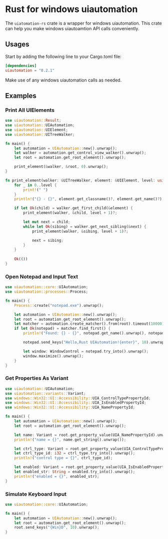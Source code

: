 # Rust for windows uiautomation

The `uiatomation-rs` crate is a wrapper for windows uiautomation. This crate can help you make windows uiautoamtion API calls conveniently.

## Usages

Start by adding the following line to your Cargo.toml file:

``` toml
[dependencies]
uiautomation = "0.2.1"
```

Make use of any windows uiautomation calls as needed.

## Examples

### Print All UIElements

``` rust
use uiautomation::Result;
use uiautomation::UIAutomation;
use uiautomation::UIElement;
use uiautomation::UITreeWalker;

fn main() {
    let automation = UIAutomation::new().unwrap();
    let walker = automation.get_control_view_walker().unwrap();
    let root = automation.get_root_element().unwrap();

    print_element(&walker, &root, 0).unwrap();
}

fn print_element(walker: &UITreeWalker, element: &UIElement, level: usize) -> Result<()> {
    for _ in 0..level {
        print!(" ")
    }
    println!("{} - {}", element.get_classname()?, element.get_name()?);

    if let Ok(child) = walker.get_first_child(&element) {
        print_element(walker, &child, level + 1)?;

        let mut next = child;
        while let Ok(sibing) = walker.get_next_sibling(&next) {
            print_element(walker, &sibing, level + 1)?;

            next = sibing;
        }
    }
    
    Ok(())
}
```

### Open Notepad and Input Text

``` rust
use uiautomation::core::UIAutomation;
use uiautomation::processes::Process;

fn main() {
    Process::create("notepad.exe").unwrap();

    let automation = UIAutomation::new().unwrap();
    let root = automation.get_root_element().unwrap();
    let matcher = automation.create_matcher().from(root).timeout(10000).classname("Notepad");
    if let Ok(notepad) = matcher.find_first() {
        println!("Found: {} - {}", notepad.get_name().unwrap(), notepad.get_classname().unwrap());

        notepad.send_keys("Hello,Rust UIAutomation!{enter}", 10).unwrap();

        let window: WindowControl = notepad.try_into().unwrap();
        window.maximize().unwrap();
    }
}
```

### Get Properties As Variant

``` rust
use uiautomation::UIAutomation;
use uiautomation::variants::Variant;
use windows::Win32::UI::Accessibility::UIA_ControlTypePropertyId;
use windows::Win32::UI::Accessibility::UIA_IsEnabledPropertyId;
use windows::Win32::UI::Accessibility::UIA_NamePropertyId;

fn main() {
    let automation = UIAutomation::new().unwrap();
    let root = automation.get_root_element().unwrap();

    let name: Variant = root.get_property_value(UIA_NamePropertyId).unwrap();
    println!("name = {}", name.get_string().unwrap());

    let ctrl_type: Variant = root.get_property_value(UIA_ControlTypePropertyId).unwrap();
    let ctrl_type_id: i32 = ctrl_type.try_into().unwrap();
    println!("control type = {}", ctrl_type_id);

    let enabled: Variant = root.get_property_value(UIA_IsEnabledPropertyId).unwrap();
    let enabled_str: String = enabled.try_into().unwrap();
    println!("enabled = {}", enabled_str);
}
```

### Simulate Keyboard Input

``` rust
use uiautomation::core::UIAutomation;

fn main() {
    let automation = UIAutomation::new().unwrap();
    let root = automation.get_root_element().unwrap();
    root.send_keys("{Win}D", 10).unwrap();
}
```
